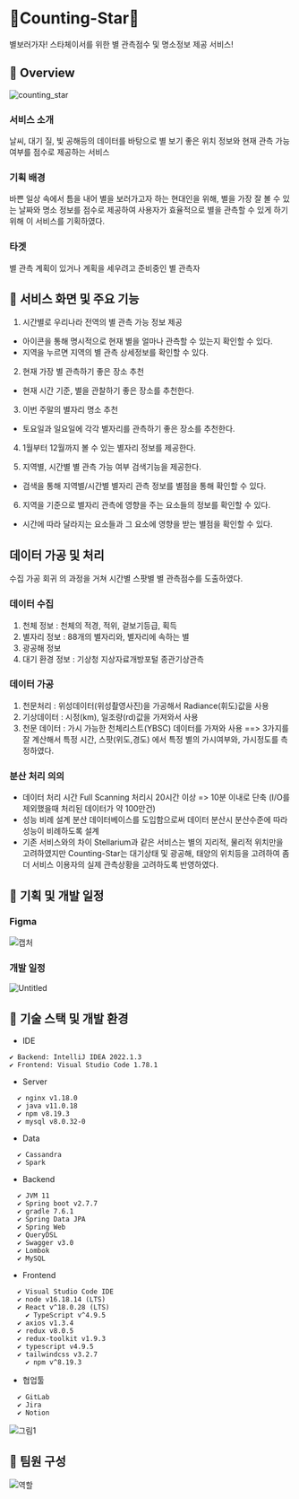 # 🎇Counting-Star🎇
별보러가자! 스타체이서를 위한 별 관측점수 및 명소정보 제공 서비스!
   
## 👀 Overview

![counting_star](/uploads/448acfc8421fc8bb97ac6f294061d1f9/counting_star.png)

### 서비스 소개 
날씨, 대기 질, 빛 공해등의 데이터를 바탕으로 별 보기 좋은 위치 정보와 현재 관측 가능 여부를 점수로 제공하는 서비스
   
### 기획 배경
바쁜 일상 속에서 틈을 내어 별을 보러가고자 하는 현대인을 위해, 별을 가장 잘 볼 수 있는 날짜와 명소 정보를 점수로 제공하여 사용자가 효율적으로 별을 관측할 수 있게 하기 위해 이 서비스를 기획하였다.
   
### 타겟
별 관측 계획이 있거나 계획을 세우려고 준비중인 별 관측자
   

## 📌 서비스 화면 및 주요 기능
1. 시간별로 우리나라 전역의 별 관측 가능 정보 제공
  - 아이콘을 통해 명시적으로 현재 별을 얼마나 관측할 수 있는지 확인할 수 있다.
  - 지역을 누르면 지역의 별 관측 상세정보를 확인할 수 있다.


2. 현재 가장 별 관측하기 좋은 장소 추천
  - 현재 시간 기준, 별을 관찰하기 좋은 장소를 추천한다.

3. 이번 주말의 별자리 명소 추천
  - 토요일과 일요일에 각각 별자리를 관측하기 좋은 장소를 추천한다.

4. 1월부터 12월까지 볼 수 있는 별자리 정보를 제공한다.

5. 지역별, 시간별 별 관측 가능 여부 검색기능을 제공한다.
  - 검색을 통해 지역별/시간별 별자리 관측 정보를 별점을 통해 확인할 수 있다.

6. 지역을 기준으로 별자리 관측에 영향을 주는 요소들의 정보를 확인할 수 있다.
  - 시간에 따라 달라지는 요소들과 그 요소에 영향을 받는 별점을 확인할 수 있다.
   

## 데이터 가공 및 처리
수집 가공 회귀 의 과정을 거쳐 시간별 스팟별 별 관측점수를 도출하였다.

### 데이터 수집
1. 천체 정보 : 천체의 적경, 적위, 겉보기등급, 획득
2. 별자리 정보 : 88개의 별자리와, 별자리에 속하는 별
3. 광공해 정보
4. 대기 환경 정보 : 기상청 지상자료개방포털  종관기상관측

### 데이터 가공
1. 천문처리 : 위성데이터(위성촬영사진)을 가공해서 Radiance(휘도)값을 사용
2. 기상데이터 : 시정(km), 일조량(rd)값을 가져와서 사용
3. 천문 데이터 : 가시 가능한 천체리스트(YBSC) 데이터를 가져와 사용
==> 3가지를 잘 계산해서 특정 시간, 스팟(위도,경도) 에서 특정 별의 가시여부와, 가시정도를 측정하였다.

### 분산 처리 의의
- 데이터 처리 시간
  Full Scanning 처리시 20시간 이상 => 10분 이내로 단축 (I/O를 제외했을때 처리된 데이터가 약 100만건)   
- 성능 비례 설계
  분산 데이터베이스를 도입함으로써 데이터 분산시 분산수준에 따라 성능이 비례하도록 설계
- 기존 서비스와의 차이
  Stellarium과 같은 서비스는 별의 지리적, 물리적 위치만을 고려하였지만 Counting-Star는 대기상태 및 광공해, 태양의 위치등을 고려하여 좀 더 서비스 이용자의 실제 관측상황을 고려하도록 반영하였다.

   
      
## 📌 기획 및 개발 일정
### Figma
![캡처](/uploads/12c37671bfe61c95e2a512c3a01a9c64/캡처.PNG)

### 개발 일정
![Untitled](/uploads/1259c3017274759cf03b7b29ca77b223/Untitled.png)   
   
## 📌 기술 스택 및 개발 환경
- IDE

```
✔ Backend: IntelliJ IDEA 2022.1.3
✔ Frontend: Visual Studio Code 1.78.1
```

- Server

```
  ✔ nginx v1.18.0
  ✔ java v11.0.18
  ✔ npm v8.19.3
  ✔ mysql v8.0.32-0
```

- Data

```
  ✔ Cassandra
  ✔ Spark
```

- Backend

```
  ✔ JVM 11
  ✔ Spring boot v2.7.7
  ✔ gradle 7.6.1
  ✔ Spring Data JPA
  ✔ Spring Web
  ✔ QueryDSL
  ✔ Swagger v3.0
  ✔ Lombok
  ✔ MySQL
```

- Frontend

```
  ✔ Visual Studio Code IDE
  ✔ node v16.18.14 (LTS)
  ✔ React v^18.0.28 (LTS)
	✔ TypeScript v^4.9.5
  ✔ axios v1.3.4
  ✔ redux v8.0.5
  ✔ redux-toolkit v1.9.3
  ✔ typescript v4.9.5
  ✔ tailwindcss v3.2.7
	✔ npm v^8.19.3
```

- 협업툴

```
  ✔ GitLab
  ✔ Jira
  ✔ Notion
```
![그림1](/uploads/aa72e7eb7d1adb8472239e3ebcdf0303/그림1.png)   
   
## 📌 팀원 구성
![역할](/uploads/42210904bccaf8f638b1280cfbfc9ec1/역할.PNG)



